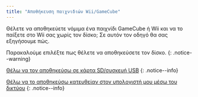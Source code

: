 ```yaml
---
title: "Αποθήκευση παιχνιδιών Wii/GameCube"
---
```


Θέλετε να αποθηκεύετε νόμιμα ένα παιχνίδι GameCube ή Wii και να το παίξετε στο Wii σας χωρίς τον δίσκο; Σε αυτόν τον οδηγό θα σας εξηγήσουμε πώς.

Παρακαλούμε επιλέξτε πως θέλετε να αποθηκεύσετε τον δίσκο.
{: .notice--warning}

[Θέλω να τον αποθηκεύσω σε κάρτα SD/συσκευή USB](cleanrip)
{: .notice--info}

[Θέλω να το αποθηκεύσω κατευθείαν στον υπολογιστή μου μέσω του δικτύου](dump-smb)
{: .notice--info}
